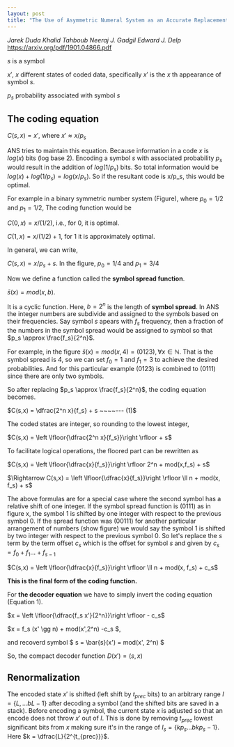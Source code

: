 ```yaml
---
layout: post
title: "The Use of Asymmetric Numeral System as an Accurate Replacement for Huffman Coding"
---
```

*Jarek Duda Khalid Tahboub Neeraj J. Gadgil Edward J. Delp*<br/>
https://arxiv.org/pdf/1901.04866.pdf


$s$ is a symbol

$x'$, $x$ different states of coded data, specifically $x'$ is the $x$ th appearance of symbol $s$.
 
$p_s$ probability associated with symbol $s$

## The coding equation
$C(s,x) = x'$, where $x' \approx x/p_s$

ANS tries to maintain this equation. Because information in a code $x$ is $log(x)$ bits (log base 2). Encoding a symbol $s$ with associated probability $p_s$ would result in the addition of $log(1/p_s)$ bits. So total information would be $log(x)+log(1/p_s) = log(x/p_s)$. So if the resultant code is x/p_s, this would be optimal.

For example in a binary symmetric number system (Figure), where $p_0 = 1/2$ and $p_1 = 1/2$,
The coding function would be

$C(0,x) = x/ (1/2)$, i.e., for 0, it is optimal.

$C(1,x) = x/ (1/2) + 1$, for 1 it is approximately optimal.

In general, we can write,

$C(s,x) = x/ p_s + s$. In the figure, $p_0 = 1/4$ and $p_1 = 3/4$

Now we define a function called the **symbol spread function**. 

$\bar{s}(x) = mod(x,b)$. 

It is a cyclic function. Here, $b = 2^n$ is the length of **symbol spread**.
In ANS the integer numbers are subdivide and assigned to the symbols based on their frequencies. Say symbol $s$ apears with $f_s$ frequency, then a fraction of the numbers in the symbol spread would be assigned to symbol so that $p_s \approx \frac{f_s}{2^n}$. 

For example, in the figure $\bar{s}(x) = mod(x,4) = (0123), \forall x \in \mathbb{N}$. That is the symbol spread is $4$, so we can set $f_0 = 1$ and $f_1 = 3$ to achieve the desired probabilities. And for this particular example (0123) is combined to (0111) since there are only two symbols.

So after replacing $p_s \approx \frac{f_s}{2^n}$,  the coding equation becomes.

$C(s,x) =  \dfrac{2^n x}{f_s} + s ~~~~--- (1)$

The coded states are integer, so rounding to the lowest integer,

$C(s,x) = \left \lfloor{\dfrac{2^n x}{f_s}}\right \rfloor + s$

To facilitate logical operations, the floored part can be rewritten as

$C(s,x) = \left \lfloor{\dfrac{x}{f_s}}\right \rfloor 2^n + mod(x,f_s) + s$

$\Rightarrow C(s,x) = \left \lfloor{\dfrac{x}{f_s}}\right \rfloor \ll n + mod(x, f_s) + s$

The above formulas are for a special case where the second symbol has a relative shift of one integer. If the symbol spread function is (0111) as in figure x, the symbol 1 is shifted by one integer with respect to the previous symbol 0. If the spread function was (00111) for another particular arrangement of numbers (show figure) we would say the symbol 1 is shifted by two integer with respect to the previous symbol 0. So let's replace the $s$ term by the term offset $c_s$ which is the offset for symbol $s$ and given by $c_s = f_0 + f_1 ... + f_{s-1}$

$C(s,x) = \left \lfloor{\dfrac{x}{f_s}}\right \rfloor \ll n + mod(x, f_s) + c_s$

**This is the final form of the coding function.**

For **the decoder equation** we have to simply invert the coding equation (Equation 1).

$x = \left \lfloor{\dfrac{f_s x'}{2^n}}\right \rfloor - c_s$

$x = f_s (x' \gg n) + mod(x',2^n) -c_s $,

and recoverd symbol $ s = \bar{s}(x') = mod(x', 2^n) $

So, the compact decoder function $D(x') = (s,x)$

## Renormalization

The encoded state $x'$ is shifted (left shift by $t_{prec}$ bits) to an arbitrary range $I = \{L, ... bL-1\}$ after decoding a symbol (and the shifted bits are saved in a stack). Before encoding a symbol, the current state $x$ is adjusted so that an encode does not throw $x'$ out of $I$. This is done by removing $t_{prec}$ lowest significant bits from $x$ making sure it's in the range of $I_s = \{kp_s ... bkp_s-1\}$. Here $k = \dfrac{L}{2^{t_{prec}}}$.





